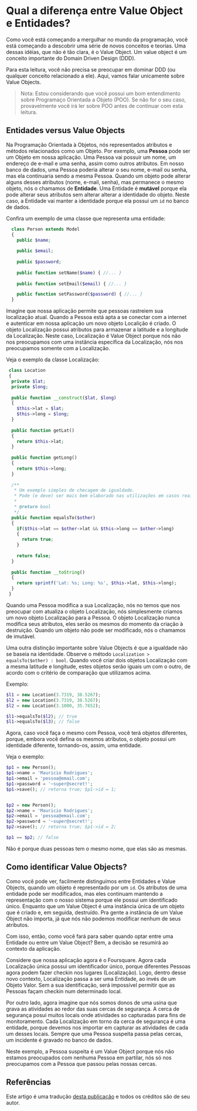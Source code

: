 # Qual a diferença entre Value Object e Entidades?

Como você está começando a mergulhar no mundo da programação, você está começando a descobrir uma série de novos conceitos e 
teorias. Uma dessas idéias, que não é tão clara, é o Value Object. Um value object é um conceito importante do Domain Driven 
Design (DDD). 

Para esta leitura, você não precisa se preocupar em dominar DDD (ou qualquer conceito relacionado a ele). Aqui, vamos falar 
unicamente sobre Value Objects.

> Nota: Estou considerando que você possui um bom entendimento sobre Programaço Orientada a Objeto (POO). Se não for o seu 
caso, provavelmente você irá ler sobre POO antes de continuar com esta leitura.

## Entidades versus Value Objects

Na Programação Orientada à Objetos, nós representados atributos e métodos relacionados como um Objeto. Por exemplo, 
uma **Pessoa** pode ser um Objeto em nossa aplicação. Uma Pessoa vai possuir um nome, um endereço de e-mail e uma senha, assim 
como outros atributos. Em nosso banco de dados, uma Pessoa poderia alterar o seu nome, e-mail ou senha, mas ela continuaria 
sendo a mesma Pessoa. Quando um objeto pode alterar alguns desses atributos (nome, e-mail, senha), mas permanece o mesmo 
objeto, nós o chamamos de **Entidade**. Uma Entidade é **mutável** porque ela pode alterar seus atributos sem alterar alterar
a identidade do objeto. Neste caso, a Entidade vai manter a identidade porque ela possui um `id` no banco de dados.

Confira um exemplo de uma classe que representa uma entidade:

```php
  class Person extends Model
  { 
    public $name;
    
    public $email;
    
    public $password;
    
    public function setName($name) { //... }
    
    public function setEmail($email) { //... }

    public function setPassword($password) { //... }
  }
```

Imagine que nossa aplicação permite que pessoas rastreiem sua localização atual. Quando a Pessoa está apta a se conectar 
com a internet e autenticar em nossa aplicação um novo objeto Localição é criado. O objeto Localização possui atributos para
armazenar a latitude e a longitude da Localização. Neste caso, Localização é Value Object porque nós não nos preocupamos com
uma instância específica da Localização, nós nos preocupamos somente com a Localização.

Veja o exemplo da classe Localização:

```php
 class Location
 {
  private $lat;
  private $long;
  
  public function __construct($lat, $long)
  {
    $this->lat = $lat;
    $this->long = $long;    
  }
  
  public function getLat()
  {
    return $this->lat;
  }
  
  public function getLong()
  {
    return $this->long;
  }
  
  /**
   * Um exemplo simples de checagem de igualdade.
   * Pode (e deve) ser mais bem elaborado nas utilizações em casos reais.
   * 
   * @return bool
   */ 
  public function equalsTo($other)
  {
    if($this->lat == $other->lat && $this->long == $other->long)
    {
      return true;
    }
    
    return false;
  }
  
  public function __toString()
  {
    return sprintf('Lat: %s; Long: %s', $this->lat, $this->long);
  }
 }
```

Quando uma Pessoa modifica a sua Localização, nós no temos que nos preocupar com atualiza o objeto Localização, 
nós simplesmente criamos um novo objeto Localização para a Pessoa. O objeto Localização nunca modifica seus atributos, eles 
serão os mesmos do momento da criação à destruição. Quando um objeto não pode ser modificado, nós o chamamos de imutável.

Uma outra distinção importante sobre Value Objects é que a igualdade não se baseia na identidade. Observe o método 
`Localization > equalsTo($other) : bool`. Quando você criar dois objetos Localização com a mesma latitude e longitude, estes 
objetos serão iguais um com o outro, de acordo com o critério de comparação que utilizamos acima.

Exemplo:

```php
$l1 = new Location(3.7319, 38.5267);
$l2 = new Location(3.7319, 38.5267);
$l2 = new Location(3.1000, 35.7652);

$l1->equalsTo($l2); // true
$l1->equalsTo($l3); // false
```

Agora, caso você faça o mesmo com Pessoa, você terá objetos diferentes, porque, embora você defina os mesmos atributos, 
o objeto possui um identidade diferente, tornando-os, assim, uma entidade.

Veja o exemplo:

```php
$p1 = new Person();
$p1->name = 'Mauricio Rodrigues';
$p1->email = 'pessoa@email.com';
$p1->password = '~super@secret!';
$p1->save(); // retorna true; $p1->id = 1;


$p2 = new Person();
$p2->name = 'Mauricio Rodrigues';
$p2->email = 'pessoa@email.com';
$p2->password = '~super@secret!';
$p2->save(); // retorna true; $p1->id = 2;

$p1 == $p2; // false
```

Não é porque duas pessoas tem o mesmo nome, que elas são as mesmas. 

## Como identificar Value Objects?

Como você pode ver, facilmente distinguímos entre Entidades e Value Objects, quando um objeto é representado por um `id`. Os atributos de uma entidade pode ser modificados, mas eles continuam mantendo a representação com o nosso sistema porque ele possui um identificado único. Enquanto que um Value Object é uma instância única de um objeto que é criado e, em seguida, destruído. Pra gente a instância de um Value Object não importa, já que nós não podemos modificar nenhum de seus atributos.

Com isso, então, como você fará para saber quando optar entre uma Entidade ou entre um Value Object? Bem, a decisão se resumirá ao contexto da aplicação.

Considere que nossa aplicação agora é o Foursquare. Agora cada Localização única possui um identificador único, porque diferentes Pessoas agora podem fazer checkin nos lugares (Localização). Logo, dentro desse novo contexto, Localização passa a ser uma Entidade, ao invés de um Objeto Valor. Sem a sua identificação, será impossível permitir que as Pessoas façam checkin num determinado local.

Por outro lado, agora imagine que nós somos donos de uma usina que grava as atividades ao redor das suas cercas de segurança. A cerca de segurança posui muitos locais onde atividades so capturadas para fins de monitoramento. Cada Localização em torno da cerca de segurança é uma entidade, porque devemos nos importar em capturar as atividades de cada um desses locais. Sempre que uma Pessoa suspeita passa pelas cercas, um incidente é gravado no banco de dados. 

Neste exemplo, a Pessoa suspeita é um Value Object porque nós não estamos preocupados com nenhuma Pessoa em partilar, nós só nos preocupamos com a Pessoa que passou pelas nossas cercas.

## Referências

Este artigo é uma tradução [desta publicação](http://culttt.com/2014/04/30/difference-entities-value-objects/) e todos os créditos são de seu autor. 

